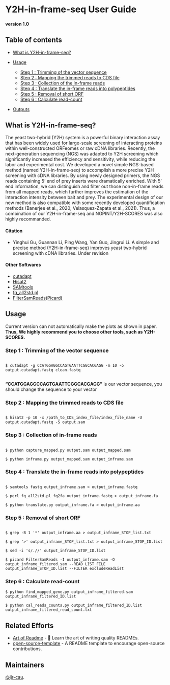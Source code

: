 # Y2H-in-frame-seq User Guide
#### version 1.0

## Table of contents
- [What is Y2H-in-frame-seq?](#What-is-Y2H-in-frame-seq)

- [Usage](#Usage)
  + [Step 1 : Trimming of the vector sequence](#Trimming-of-the-vector-sequence) 
  + [Step 2 : Mapping the trimmed reads to CDS file](#mapping-the-trimmed-reads-to-CDS-file)
  + [Step 3 : Collection of the in-frame reads](#collection-of-the-in-frame-reads)
  + [Step 4 : Translate the in-frame reads into polypeptides](#translate-the-in-frame-reads-into-polypeptides])
  + [Step 5 : Removal of short ORF](#removal-of-short-ORF)
  + [Step 6 : Calculate read-count](#calculate-read-count)


- [Outputs](#Outputs)

## What is Y2H-in-frame-seq?

The yeast two-hybrid (Y2H) system is a powerful binary interaction assay that has been widely used for large-scale screening of interacting proteins within well-constructed ORFeomes or raw cDNA libraries. Recently, the next-generation sequencing (NGS) was adapted to Y2H screening which significantly increased the efficiency and sensitivity, while reducing the labor and experimental cost. We developed a novel simple NGS-based method (named Y2H-in-frame-seq) to accomplish a more precise Y2H screening with cDNA libraries. By using newly designed primers, the NGS reads containing 5’ end of prey inserts were dramatically enriched. With 5’ end information, we can distinguish and filter out those non-in-frame reads from all mapped reads, which further improves the estimation of the interaction intensity between bait and prey. The experimental design of our new method is also compatible with some recently developed quantification methods (Banerjee et al., 2020; Velasquez-Zapata et al., 2021). Thus, a combination of our Y2H-in-frame-seq and NGPINT/Y2H-SCORES was also highly recommanded.

#### Citation
- Yinghui Gu, Guannan Li, Ping Wang, Yan Guo, Jingrui Li. A simple and precise method (Y2H-in-frame-seq) improves yeast two-hybrid screening with cDNA libraries. Under revision

#### Other Softwares 
- [cutadapt](https://cutadapt.readthedocs.io/en/stable/)
- [Hisat2](http://daehwankimlab.github.io/hisat2/)
- [SAMtools](http://samtools.sourceforge.net/)
- [fq_all2std.pl](https://github.com/josephhughes/Sequence-manipulation/blob/master/fq_all2std.pl)
- [FilterSamReads(Picard)](https://gatk.broadinstitute.org/hc/en-us/articles/360036882611-FilterSamReads-Picard-)


## Usage

Current version can not automatically make the plots as shown in paper.
**Thus, We highly recommend you to choose other tools, such as Y2H-SCORES.**

### Step 1 : Trimming of the vector sequence
```

$ cutadapt -g CCATGGAGGCCAGTGAATTCGGCACGAGG -m 10 -o output.cutadapt.fastq clean.fastq
       
```

**“CCATGGAGGCCAGTGAATTCGGCACGAGG”** is our vector sequence, you should change the sequence to your vector 


### Step 2 : Mapping the trimmed reads to CDS file
```

$ hisat2 -p 10 -x /path_to_CDS_index_file/index_file_name -U output.cutadapt.fastq -S output.sam

```

### Step 3 : Collection of in-frame reads
```

$ python capture_mapped.py output.sam output_mapped.sam

$ python inframe.py output_mapped.sam output_inframe.sam

```

### Step 4 : Translate the in-frame reads into polypeptides
```

$ samtools fastq output_inframe.sam > output_inframe.fastq

$ perl fq_all2std.pl fq2fa output_inframe.fastq > output_inframe.fa

$ python translate.py output_inframe.fa > output_inframe.aa

```

### Step 5 : Removal of short ORF

```

$ grep -B 1 '*' output_inframe.aa > output_inframe_STOP_list.txt

$ grep '>' output_inframe_STOP_list.txt > output_inframe_STOP_ID.list

$ sed -i 's/.//' output_inframe_STOP_ID.list

$ picard FilterSamReads -I output_inframe.sam -O output_inframe_filtered.sam --READ_LIST_FILE output_inframe_STOP_ID.list --FILTER excludeReadList

```
### Step 6 : Calculate read-count

```
$ python find_mapped_gene.py output_inframe_filtered.sam output_inframe_filtered_ID.list

$ python cal_reads_counts.py output_inframe_filtered_ID.list output_inframe_filtered_read_count.txt

```

## Related Efforts

- [Art of Readme](https://github.com/noffle/art-of-readme) - 💌 Learn the art of writing quality READMEs.
- [open-source-template](https://github.com/davidbgk/open-source-template/) - A README template to encourage open-source contributions.

## Maintainers

[@ljr-cau](https://github.com/ljr-cau).
